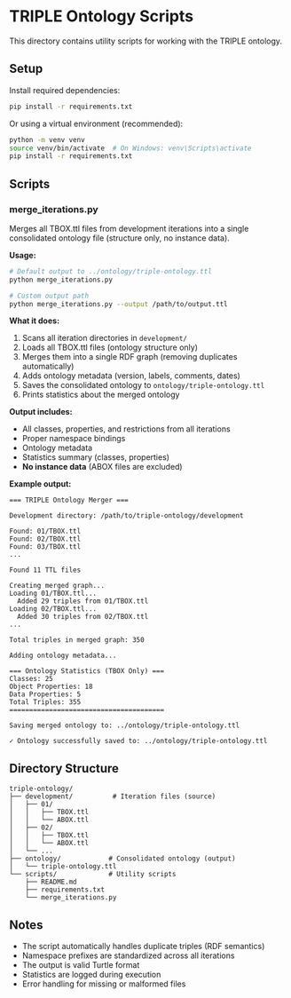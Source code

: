 # TRIPLE Ontology Scripts

This directory contains utility scripts for working with the TRIPLE ontology.

## Setup

Install required dependencies:

```bash
pip install -r requirements.txt
```

Or using a virtual environment (recommended):

```bash
python -m venv venv
source venv/bin/activate  # On Windows: venv\Scripts\activate
pip install -r requirements.txt
```

## Scripts

### merge_iterations.py

Merges all TBOX.ttl files from development iterations into a single consolidated ontology file (structure only, no instance data).

**Usage:**

```bash
# Default output to ../ontology/triple-ontology.ttl
python merge_iterations.py

# Custom output path
python merge_iterations.py --output /path/to/output.ttl
```

**What it does:**

1. Scans all iteration directories in `development/`
2. Loads all TBOX.ttl files (ontology structure only)
3. Merges them into a single RDF graph (removing duplicates automatically)
4. Adds ontology metadata (version, labels, comments, dates)
5. Saves the consolidated ontology to `ontology/triple-ontology.ttl`
6. Prints statistics about the merged ontology

**Output includes:**

- All classes, properties, and restrictions from all iterations
- Proper namespace bindings
- Ontology metadata
- Statistics summary (classes, properties)
- **No instance data** (ABOX files are excluded)

**Example output:**

```
=== TRIPLE Ontology Merger ===

Development directory: /path/to/triple-ontology/development

Found: 01/TBOX.ttl
Found: 02/TBOX.ttl
Found: 03/TBOX.ttl
...

Found 11 TTL files

Creating merged graph...
Loading 01/TBOX.ttl...
  Added 29 triples from 01/TBOX.ttl
Loading 02/TBOX.ttl...
  Added 30 triples from 02/TBOX.ttl
...

Total triples in merged graph: 350

Adding ontology metadata...

=== Ontology Statistics (TBOX Only) ===
Classes: 25
Object Properties: 18
Data Properties: 5
Total Triples: 355
=======================================

Saving merged ontology to: ../ontology/triple-ontology.ttl

✓ Ontology successfully saved to: ../ontology/triple-ontology.ttl
```

## Directory Structure

```
triple-ontology/
├── development/          # Iteration files (source)
│   ├── 01/
│   │   ├── TBOX.ttl
│   │   └── ABOX.ttl
│   ├── 02/
│   │   ├── TBOX.ttl
│   │   └── ABOX.ttl
│   └── ...
├── ontology/            # Consolidated ontology (output)
│   └── triple-ontology.ttl
└── scripts/             # Utility scripts
    ├── README.md
    ├── requirements.txt
    └── merge_iterations.py
```

## Notes

- The script automatically handles duplicate triples (RDF semantics)
- Namespace prefixes are standardized across all iterations
- The output is valid Turtle format
- Statistics are logged during execution
- Error handling for missing or malformed files
